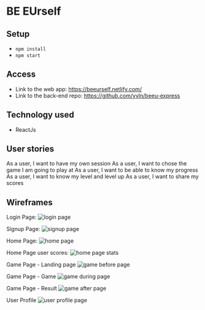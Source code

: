 # BE EUrself

## Setup
- ```npm install```
- ```npm start```

## Access
- Link to the web app: https://beeurself.netlify.com/
- Link to the back-end repo: https://github.com/yvln/beeu-express

## Technology used
- ReactJs

## User stories
As a user, I want to have my own session
As a user, I want to chose the game I am going to play at
As a user, I want to be able to know my progress
As a user, I want to know my level and level up
As a user, I want to share my scores

## Wireframes

Login Page:
![login page](https://img4.hostingpics.net/pics/160242login.png)

Signup Page:
![signup page](https://img4.hostingpics.net/pics/265037signup.png)

Home Page:
![home page](https://img4.hostingpics.net/pics/659779homepage.png)

Home Page user scores:
![home page stats](https://img4.hostingpics.net/pics/257466homepagestat.png)

Game Page - Landing page
![game before page](https://img4.hostingpics.net/pics/722379gamebefore.png)

Game Page - Game
![game during page](https://img4.hostingpics.net/pics/419780gameduring.png)

Game Page - Result
![game after page](https://img4.hostingpics.net/pics/212842gameafter.png)

User Profile
![user profile page](https://img4.hostingpics.net/pics/259584userprofile.png)
